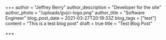 +++
author = "Jeffrey Berry"
author_description = "Developer for the site"
author_photo = "/uploads/gvjci-logo.png"
author_title = "Software Engineer"
blog_post_date = 2021-03-27T20:19:33Z
blog_tags = ["test"]
content = "This is a test blog post"
draft = true
title = "Test Blog Post"

+++

